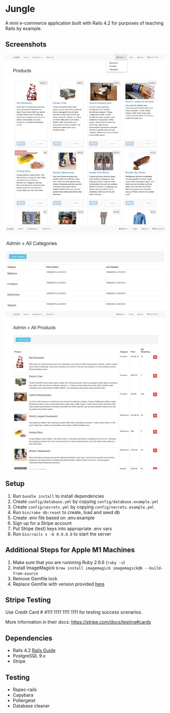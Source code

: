 # Jungle

A mini e-commerce application built with Rails 4.2 for purposes of teaching Rails by example.


## Screenshots

!["Homepage - Display all products"](https://raw.githubusercontent.com/fictionalparakeets/jungle-rails/master/app/assets/images/homepage_display_products.png)
!["Admin page for categories"](https://raw.githubusercontent.com/fictionalparakeets/jungle-rails/master/app/assets/images/admin_categories.png)
!["Admin page for products"](https://raw.githubusercontent.com/fictionalparakeets/jungle-rails/master/app/assets/images/admin_products.png)



## Setup

1. Run `bundle install` to install dependencies
2. Create `config/database.yml` by copying `config/database.example.yml`
3. Create `config/secrets.yml` by copying `config/secrets.example.yml`
4. Run `bin/rake db:reset` to create, load and seed db
5. Create .env file based on .env.example
6. Sign up for a Stripe account
7. Put Stripe (test) keys into appropriate .env vars
8. Run `bin/rails s -b 0.0.0.0` to start the server


## Additional Steps for Apple M1 Machines

1. Make sure that you are runnning Ruby 2.6.6 (`ruby -v`)
1. Install ImageMagick `brew install imagemagick imagemagick@6 --build-from-source`
2. Remove Gemfile.lock
3. Replace Gemfile with version provided [here](https://gist.githubusercontent.com/FrancisBourgouin/831795ae12c4704687a0c2496d91a727/raw/ce8e2104f725f43e56650d404169c7b11c33a5c5/Gemfile)


## Stripe Testing
Use Credit Card # 4111 1111 1111 1111 for testing success scenarios.

More information in their docs: <https://stripe.com/docs/testing#cards>


## Dependencies

* Rails 4.2 [Rails Guide](http://guides.rubyonrails.org/v4.2/)
* PostgreSQL 9.x
* Stripe


## Testing

* Rspec-rails
* Capybara
* Poltergeist
* Database cleaner
